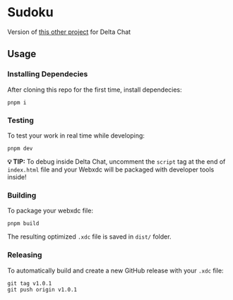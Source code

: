# Sudoku

Version of [this other project](https://github.com/raravi/sudoku) for Delta Chat

## Usage

### Installing Dependecies

After cloning this repo for the first time, install dependecies:

```
pnpm i
```

### Testing

To test your work in real time while developing:

```
pnpm dev
```

**💡 TIP:** To debug inside Delta Chat, uncomment the `script` tag at the end of
`index.html` file and your Webxdc will be packaged with developer tools inside!

### Building

To package your webxdc file:

```
pnpm build
```

The resulting optimized `.xdc` file is saved in `dist/` folder.

### Releasing

To automatically build and create a new GitHub release with your `.xdc` file:

```
git tag v1.0.1
git push origin v1.0.1
```
